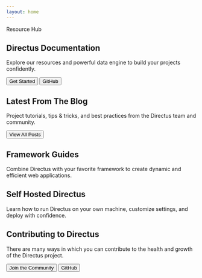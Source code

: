 ```yaml
---
layout: home
---
```


<script setup lang="ts">
import { data } from './.vitepress/data/blog.data.js';
import Pattern from './.vitepress/components/home/Pattern.vue';
import Footer from './.vitepress/components/home/Footer.vue';
import Github from './.vitepress/components/home/icons/Github.vue';
import Badge from './.vitepress/components/Badge.vue'
</script>

<section :class="[$style.hero, $style.paddingBox]">
	<div :class="$style.heroPattern">
		 <Pattern />
	</div>
	<div :class="[$style.sectionContainer, $style.sectionContainerHero, $style.flex]">
		<div :class="[$style.heroContent, $style.sectionPaddingHero]">
			<Badge>Resource Hub</Badge>
			<h1>Directus Documentation</h1>
			<p>Explore our resources and powerful data engine to build your projects confidently.</p>
			<div :class="[$style.heroButtons, $style.buttonGroup]">
				<Button href="/getting-started/quickstart">Get Started</Button>
				<Button secondary :icon="Github" href="https://github.com/directus/directus/" external>GitHub</Button>
			</div>
		</div>
		<div :class="$style.heroToggler">

<SnippetToggler :choices="['REST', 'GraphQL', 'SDK']" label="API" :alwaysDark="true">
<template #rest>

```js
GET /items/products/4?
	fields[]=id,status,title,category,image.id,image.name
```

</template>
<template #graphql>

```graphql
query {
	articles_by_id(id: 4) {
		id
		status
		title
		category
		image {
			id
			name
		}
	}
}
```

</template>
<template #sdk>

```js
await directus.request(
  readItem('articles', 4, {
    fields: [
      'id',
      'status',
      'title',
      'category,',
      { image: ['id', 'name'] }
    ]
  })
);
```

</template>
</SnippetToggler>
		</div>
	</div>

</section>

<section :class="[$style.sectionPaddingLg, $style.paddingBox]">
	<Tabs :class="[$style.sectionContainer, $style.whiteBg]" :tabs="['Developer Reference', 'User Guide']">
		<template #developer-reference>
			<Card
				title="Database APIs"
				text="Use our dynamic REST and GraphQL APIs to access and efficiently manage your data."
				url="/reference/introduction"
				icon="api"
			/>
			<Card
				title="Data Model"
				text="Structure and organize items in your collection, while also establishing relationships between them."
				url="/app/data-model"
				icon="database"
			/>
			<Card
				title="Authentication"
				text="Use our powerful and simple authentication features in your own applications."
				url="/reference/authentication"
				icon="lock"
			/>
			<Card
				title="Extensions"
				text="Build, modify or expand any feature needed for your project with our flexible extensions."
				url="/extensions/introduction"
				icon="extension"
			/>
			<Card
				title="Realtime"
				text="Access real-time data in your project with WebSockets, backed by your database."
				url="/guides/real-time/getting-started/"
				icon="bolt"
			/>
			<Card
				title="Flows"
				text="Create custom, event-driven data processing and task automation workflows."
				url="/app/flows"
				icon="flowsheet"
			/>
		</template>
		<template #user-guide>
			<Card
				title="Content Module"
				text="Empower your entire team to interact with and manage items in your collection."
				url="/user-guide/content-module/content"
				icon="deployed_code"
			/>
			<Card
				title="User Management"
				text="Learn about adding users, granular roles, and access permissions to your projects."
				url="/user-guide/user-management/users-roles-permissions"
				icon="group"
			/>
			<Card
				title="File Storage"
				text="Store and retrieve files, use storage adapters, and learn about media transformations."
				url="/user-guide/file-library/files"
				icon="folder_copy"
			/>
			<Card
				title="Insights Dashboard"
				text="Build custom analytics dashboards directly from your data to gain meaningful business insights. "
				url="/user-guide/insights/dashboards"
				icon="insights"
			/>
			<Card
				title="Translation"
				text="Easily manage multilingual content, making your projects accessible and user-friendly for a global audience."
				url="/user-guide/content-module/translation-strings"
				icon="g_translate"
			/>
			<Card
				title="Directus Cloud"
				text="Explore key aspects of Directus Cloud including the dashboard, projects, and members."
				url="/user-guide/cloud/overview"
				icon="cloud"
			/>
		</template>
	</Tabs>
</section>

<div :class="$style.paddingBox">
	<div :class="$style.sectionContainer">
		<Divider />
	</div>
</div>

<section :class="[$style.sectionPaddingMd, $style.paddingBox]">
	<div :class="[$style.sectionContainer]">
		<div :class="$style.header">
			<h2>Latest From The Blog</h2>
			<p>
				Project tutorials, tips & tricks, and best practices from the Directus team and community.
			</p>
		</div>
		<div :class="[$style.grid4, $style.m60]">
			<Article
				v-for="article in data.blog.articles.slice(0,4)"
				:key="article.id"
				:title="article.title"
				:desc="article.description"
				:url="`/blog/${article.id}`"
				:img="`https://marketing.directus.app/assets/${article.image}?key=card`"
				:showMeta="false"
			/>
		</div>
		<div :class="$style.header">
			<Button href="/blog/">View All Posts</Button>
		</div>
	</div>
</section>

<section :class="[$style.grayBg, $style.paddingBox]">
	<div :class="[$style.sectionContainer, $style.sectionPaddingMd]">
		<div :class="$style.header">
			<h2>Framework Guides</h2>
			<p>
				Combine Directus with your favorite framework to create dynamic and efficient web applications.
			</p>
		</div>
		<div :class="[$style.grid3, $style.m60]">
			<Article
				title="Build a Static Website with Nuxt.js"
				desc="Learn how to build a website using Directus as a CMS and Nuxt 3."
				img="/assets/nuxt-guide.png"
				url="/guides/headless-cms/build-static-website/nuxt-3"
			/>
			<Article
				title="Set up Live Preview in a Next.js project"
				desc="By adding a preview URL, you can instantly see live changes made to your collection."
				img="/assets/next-guide.png"
				url="/guides/headless-cms/live-preview/nextjs"
			/>
			<Article
				title="Build a Multi-User Chat With React.js"
				desc="Deep dive into how to use Directus websockets to build an interactive chat application."
				img="/assets/react-guide.png"
				url="/guides/real-time/chat/react"
			/>
		</div>
	</div>
</section>

<section :class="[$style.sectionPaddingMd, $style.paddingBox]">
	<div :class="[$style.sectionContainer, $style.sectionContainerSelfHosted]">
		<div :class="[$style.header, $style.headerSelfHosted]">
			<h2 :class="$style.headingSelfHosted">
				Self Hosted
				<span style="white-space: nowrap">Directus</span>
			</h2>
			<p>
				Learn how to run Directus on your own machine, customize settings, and deploy with confidence.
			</p>
		</div>
		<div :class="[$style.grid2, $style.m60]">
			<Article
				title="Get Started with Docker"
				desc="Get up and running with our Docker Guide."
				img="/assets/docker.png"
				url="/self-hosted/quickstart"
			/>
			<Article
    			title="Config Options"
    			desc="A reference of all possible settings in your project."
    			img="/assets/config-options.png"
    			url="/self-hosted/config-options"
    		/>
    	</div>
    </div>
</section>

<div :class="$style.paddingBox">
	<div :class="$style.sectionContainer">
		<Divider />
	</div>
</div>

<section :class="[$style.sectionContainer, $style.sectionPaddingMd, $style.paddingBox]">
	<div :class="$style.header">
		<h2>Contributing to Directus</h2>
		<p>
			There are many ways in which you can contribute to the health and growth of the Directus project.
		</p>
		<div :class="$style.buttonGroup">
			<Button href="https://discord.com/invite/directus" external>Join the Community</Button>
			<Button secondary :icon="Github" href="https://github.com/directus/directus/" external>GitHub</Button>
		</div>
	</div>
	<div :class="[$style.grid3, $style.m60]">
		<Card
			h="3"
			title="Request a Feature"
			text="Propose new features to improve Directus. Find out how we use GitHub Discussions to organize requests."
			url="/contributing/feature-request-process"
			icon="post_add"
		/>
		<Card
			h="3"
			title="Contribute via Code"
			text="Make a significant impact with code contributions. Read our Pull Request process and find out about our CLA."
			url="/contributing/introduction"
			icon="code"
		/>
		<Card
			h="3"
			title="Sponsorship & Advocacy"
			text="Sponsor our project, increase its visibility and find out how to share the word with others!"
			url="/contributing/sponsor"
			icon="handshake"
		/>
	</div>
</section>

<Footer />

<style module>
@import './home.css';
</style>
